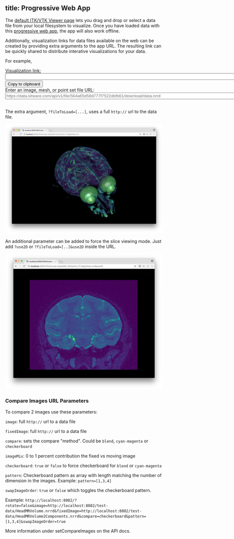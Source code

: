 title: Progressive Web App
---

The [default ITK/VTK Viewer page](https://kitware.github.io/itk-vtk-viewer/app/) lets you drag and drop or select a data file from your local filesystem to visualize. Once you have loaded data with this [progressive web app](https://en.wikipedia.org/wiki/Progressive_Web_Apps), the app will also work offline.

Additionally, visualization links for data files available on the web can be created by providing extra arguments to the app URL. The resulting link can be quickly shared to distribute interative visualizations for your data.

For example,

<div>
<label for="dataVisualizationLink"><a href="https://kitware.github.io/itk-vtk-viewer/app/?fileToLoad=https://data.kitware.com/api/v1/file/564a65d58d777f7522dbfb61/download/data.nrrd" target="_blank" id="linkForNewTab">Visualization link:</a></label>
<textarea name="dataVisualizationLink" id="dataVisualizationLink" rows="1" cols="100" wrap="off" readonly></textarea>
<button onclick="copyLinkToClipboard()">Copy to clipboard</button>
</div>

<script>
var textarea = document.getElementById("dataVisualizationLink");
// Avoid Markdown from messing with it
textarea.value = 'https://kitware.github.io/itk-vtk-viewer/app/?fileToLoad=https://data.kitware.com/api/v1/file/564a65d58d777f7522dbfb61/download/data.nrrd';

function generateDataVisualizationLink() {
  var url = "https://kitware.github.io/itk-vtk-viewer/app/?fileToLoad=" + document.getElementById("dataURL").value.trim();
  var previewer = document.getElementById("linkPreview");
  var linkForNewTab = document.getElementById("linkForNewTab");
  previewer.src = url;
  textarea.value = url;
  linkForNewTab.href = url;
}

function copyLinkToClipboard() {
  textarea.select();
  document.execCommand("copy");
}
</script>

<div>
<label for="dataURL">Enter an image, mesh, or point set file URL:</label>
<input type="url" name="dataURL" id="dataURL" placeholder="https://data.kitware.com/api/v1/file/564a65d58d777f7522dbfb61/download/data.nrrd" size="100" required oninput="generateDataVisualizationLink()" />
</div>

<br>

The extra argument, `?fileToLoad=[...]`, uses a full `http://` url to the data file.

![ItkVtkViewer](./dataViewer.jpg)

An additional parameter can be added to force the slice viewing mode. Just add `?use2D` or `?fileToLoad=[..]&use2D` inside the URL.

![ItkVtkViewer2D](./2dViewer.jpg)

### Compare Images URL Parameters

To compare 2 images use these parameters:

`image`: full `http://` url to a data file

`fixedImage`: full `http://` url to a data file

`compare`: sets the compare "method". Could be `blend`, `cyan-magenta` or `checkerboard`

`imageMix`: 0 to 1 percent contribution the fixed vs moving image

`checkerboard`: `true` or `false` to force checkerboard for `blend` or `cyan-magenta`

`pattern`: Checkerboard pattern as array with length matching the number of dimension in the images. Example: `pattern=[1,3,4]`

`swapImageOrder`: `true` or `false` which toggles the checkerboard pattern.

Example:
`http://localhost:8082/?rotate=false&image=http://localhost:8082/test-data/HeadMRVolume.nrrd&fixedImage=http://localhost:8082/test-data/HeadMRVolume2Components.nrrd&compare=checkerboard&pattern=[1,3,4]&swapImageOrder=true`

More information under setCompareImages on the API docs.
